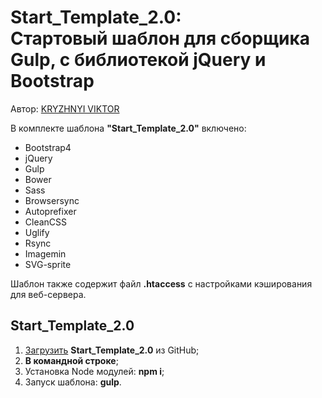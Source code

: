 <h1><strong>Start_Template_2.0:</strong> <br>Стартовый шаблон для сборщика Gulp, с библиотекой jQuery и Bootstrap</h1>


<p>Автор: <a href="http://m-web.site/" target="_blank">KRYZHNYI VIKTOR</a></p>


<p>В комплекте шаблона <strong>"Start_Template_2.0"</strong> включено:</p> 
<ul>
  <li>Bootstrap4</li>
  <li>jQuery</li>
  <li>Gulp</li>
  <li>Bower</li>
  <li>Sass</li>
  <li>Browsersync</li>
  <li>Autoprefixer</li>
  <li>CleanCSS</li>
  <li>Uglify</li>
  <li>Rsync</li>
  <li>Imagemin</li>
  <li>SVG-sprite</li>
</ul>
<p>Шаблон также содержит файл <strong>.htaccess</strong> с настройками кэширования для веб-сервера.</p>


<h2>Start_Template_2.0</h2>

<ol>
	<li><a href="https://github.com/Victor-maestro/Start_Template_B4/archive/master.zip">Загрузить</a> <strong>Start_Template_2.0</strong> из GitHub;</li>
	<li><strong>В командной строке</strong>;</li>
	<li>Установка Node модулей: <strong>npm i</strong>;</li>
	<li>Запуск шаблона: <strong>gulp</strong>.</li>
</ol>
